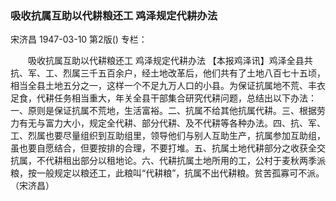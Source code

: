 ### 吸收抗属互助以代耕粮还工  鸡泽规定代耕办法
宋济昌
1947-03-10
第2版()
专栏：

　　吸收抗属互助以代耕粮还工
    鸡泽规定代耕办法
    【本报鸡泽讯】鸡泽全县共抗、军、工、烈属三千五百余户，经土地改革后，他们共有了土地八百七十五顷，相当全县土地五分之一，这样一个不足九万人口的小县。为保证抗属地不荒、丰衣足食，代耕任务相当重大，年关全县干部集合研究代耕问题，总结出以下办法：一、原则是保证抗属不荒地，生活富裕。二、抗属不给其他抗属代耕。三、根据劳力有无与富力大小，规定全代耕、部分代耕、及不代耕等各种办法。四、抗、军、工、烈属也要尽量组织到互助组里，领导他们与别人互助生产，抗属参加互助组，虽也要自愿结合，但要按排的合理，不要打堆。五、抗属土地代耕部分之收获全交抗属，不代耕租出部分以租地论。六、代耕抗属土地所用的工，公村于麦秋两季派粮，按一般规定以粮还工，此粮叫“代耕粮”，抗属不出代耕粮。贫苦孤寡可不派。（宋济昌）

